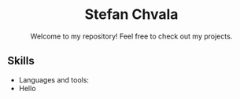 <h1 align="center">Stefan Chvala</h1>
<p align="center">Welcome to my repository! Feel free to check out my projects.</p>

## Skills
* Languages and tools: 
* Hello